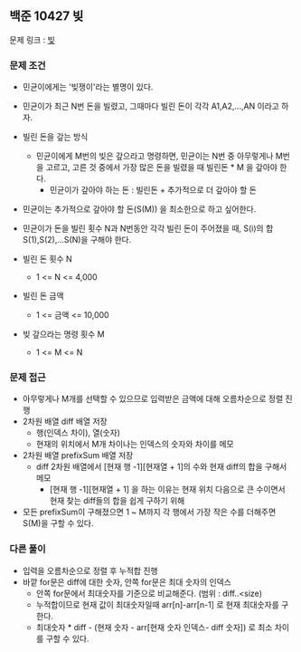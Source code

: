 ## 백준 10427 빚

문제 링크 : [빚](https://www.acmicpc.net/problem/10427)

### 문제 조건

- 민균이에게는 '빚쟁이'라는 별명이 있다.
- 민균이가 최근 N번 돈을 빌렸고, 그때마다 빌린 돈이 각각 A1,A2,...,AN 이라고 하자.
- 빌린 돈을 갚는 방식
    - 민균이에게 M번의 빚은 갚으라고 명령하면, 민균이는 N번 중 아무렇게나 M번을 고르고, 고른 것 중에서 가장 많은 돈을 빌렸을 때 빌린돈 * M 을 갚아야 한다.
        - 민균이가 갚아야 하는 돈 : 빌린돈 + 추가적으로 더 갚아야 할 돈
- 민균이는 추가적으로 갚아야 할 돈(S(M)) 을 최소한으로 하고 싶어한다.
- 민균이가 돈을 빌린 횟수 N과 N번동안 각각 빌린 돈이 주어졌을 때, S(i)의 합 S(1),S(2),...S(N)을 구해야 한다.

- 빌린 돈 횟수 N
    - 1 <= N <= 4,000
- 빌린 돈 금액
    - 1 <= 금액 <= 10,000
- 빚 갚으라는 명령 횟수 M
    - 1 <= M <= N

### 문제 접근

- 아무렇게나 M개를 선택할 수 있으므로 입력받은 금액에 대해 오름차순으로 정렬 진행
- 2차원 배열 diff 배열 저장
    - 행(인덱스 차이), 열(숫자)
    - 현재의 위치에서 M개 차이나는 인덱스의 숫자와 차이를 메모
- 2차원 배열 prefixSum 배열 저장
    - diff 2차원 배열에서 [현재 행 -1][현재열 + 1]의 수와 현재 diff의 합을 구해서 메모
        - [현재 행 -1][현재열 + 1] 을 하는 이유는 현재 위치 다음으로 큰 수이면서 현재 찾는 diff들의 합을 쉽게 구하기 위해
- 모든 prefixSum이 구해졌으면 1 ~ M까지 각 행에서 가장 작은 수를 더해주면 S(M)을 구할 수 있다.

### 다른 풀이

- 입력을 오름차순으로 정렬 후 누적합 진행
- 바깥 for문은 diff에 대한 숫자, 안쪽 for문은 최대 숫자의 인덱스
    - 안쪽 for문에서 최대숫자를 기준으로 비교해준다. (범위 : diff..<size)
    - 누적합이므로 현재 값이 최대숫자일때 arr[n]-arr[n-1] 로 현재 최대숫자를 구한다.
    - 최대숫자 * diff - (현재 숫자 - arr[현재 숫자 인덱스- diff 숫자]) 로 최소 차이를 구할 수 있다.